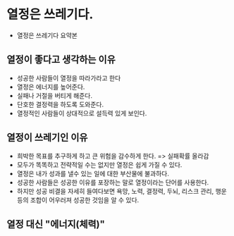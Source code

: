 # 열정은 쓰레기다.
- 열정은 쓰레기다 요약본

## 열정이 좋다고 생각하는 이유
- 성공한 사람들이 열정을 따라가라고 한다
- 열정은 에너지를 높어준다.
- 실패나 거절을 버티게 해준다.
- 단호한 결정력을 하도록 도와준다.
- 열정적인 사람들이 상대적으로 설득력 있게 보인다.

## 열정이 쓰레기인 이유
- 희박한 목표를 추구하게 하고 큰 위험을 감수하게 한다. => 실패확률 올라감
- 모두가 똑똑하고 전략적일 수는 없지만 열정은 쉽게 가질 수 있다.
- 열정은 내가 성과를 낼수 있는 일에 대한 부산물에 불과하다.
- 성공한 사람들은 성공한 이유를 포장하는 말로 열정이라는 단어를 사용한다.
- 하지만 성공 비결을 자세히 들여다보면 욕망, 노력, 결정력, 두뇌, 리스크 관리, 행운등의 조합이 어우러져 성공한 것임을 알 수 있다.

## 열정 대신 "에너지(체력)"
